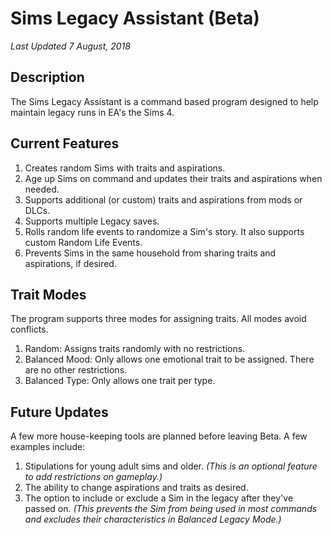 # Sims Legacy Assistant (Beta)
*Last Updated 7 August, 2018*<br/>

## Description
The Sims Legacy Assistant is a command based program designed to help maintain legacy runs in EA's the Sims 4.

## Current Features
1. Creates random Sims with traits and aspirations.
2. Age up Sims on command and updates their traits and aspirations when needed.
3. Supports additional (or custom) traits and aspirations from mods or DLCs.
4. Supports multiple Legacy saves.
5. Rolls random life events to randomize a Sim's story. It also supports custom Random Life Events.
6. Prevents Sims in the same household from sharing traits and aspirations, if desired.

## Trait Modes
The program supports three modes for assigning traits. All modes avoid conflicts.
1. Random: Assigns traits randomly with no restrictions.
2. Balanced Mood: Only allows one emotional trait to be assigned. There are no other restrictions.
3. Balanced Type: Only allows one trait per type.

## Future Updates
A few more house-keeping tools are planned before leaving Beta. A few examples include:
1. Stipulations for young adult sims and older. 
*(This is an optional feature to add restrictions on gameplay.)*
2. The ability to change aspirations and traits as desired.
3. The option to include or exclude a Sim in the legacy after they've passed on. 
*(This prevents the Sim from being used in most commands and excludes their characteristics in Balanced Legacy Mode.)*
